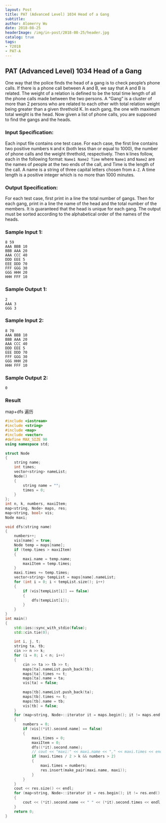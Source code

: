 ```yaml
---
layout: Post 
title: PAT (Advanced Level) 1034 Head of a Gang 
subtitle:
author: Alomerry Wu 
date: 2018-08-25 
headerImage: /img/in-post/2018-08-25/header.jpg 
catalog: true 
tags:
- Y2018
- PAT-A
---
```


<!-- Description. -->

<!-- more -->

## PAT (Advanced Level) 1034 Head of a Gang

One way that the police finds the head of a gang is to check people’s phone calls. If there is a phone call between A
and B, we say that A and B is related. The weight of a relation is defined to be the total time length of all the phone
calls made between the two persons. A “Gang” is a cluster of more than 2 persons who are related to each other with
total relation weight being greater than a given threthold K. In each gang, the one with maximum total weight is the
head. Now given a list of phone calls, you are supposed to find the gangs and the heads.

### Input Specification:

Each input file contains one test case. For each case, the first line contains two positive numbers `N` and `K` (both less
than or equal to 1000), the number of phone calls and the weight threthold, respectively. Then `N` lines follow, each in
the following format:
`Name1 Name2 Time` where `Name1` and `Name2` are the names of people at the two ends of the call, and Time is the length of
the call. A name is a string of three capital letters chosen from `A-Z`. A time length is a positive integer which is no
more than 1000 minutes.

### Output Specification:

For each test case, first print in a line the total number of gangs. Then for each gang, print in a line the name of the
head and the total number of the members. It is guaranteed that the head is unique for each gang. The output must be
sorted according to the alphabetical order of the names of the heads.

### Sample Input 1:

```text
8 59
AAA BBB 10
BBB AAA 20
AAA CCC 40
DDD EEE 5
EEE DDD 70
FFF GGG 30
GGG HHH 20
HHH FFF 10
```

### Sample Output 1:

```text
2
AAA 3
GGG 3
```

### Sample Input 2:

```text
8 70
AAA BBB 10
BBB AAA 20
AAA CCC 40
DDD EEE 5
EEE DDD 70
FFF GGG 30
GGG HHH 20
HHH FFF 10
```

### Sample Output 2:

```text
0
```

### Result

map+dfs 遍历

```cpp
#include <iostream>
#include <string>
#include <map>
#include <vector>
#define MAX_SIZE 90
using namespace std;
 
struct Node
{
    string name;
    int times;
    vector<string> nameList;
    Node()
    {
        string name = "";
        times = 0;
    }
};
int n, k, numbers, maxiItem;
map<string, Node> maps, res;
map<string, bool> vis;
Node maxi;
 
void dfs(string name)
{
    numbers++;
    vis[name] = true;
    Node temp = maps[name];
    if (temp.times > maxiItem)
    {
        maxi.name = temp.name;
        maxiItem = temp.times;
    }
    maxi.times += temp.times;
    vector<string> tempList = maps[name].nameList;
    for (int i = 0; i < tempList.size(); i++)
    {
        if (vis[tempList[i]] == false)
        {
            dfs(tempList[i]);
        }
    }
}
int main()
{
    std::ios::sync_with_stdio(false);
    std::cin.tie(0);
 
    int i, j, t;
    string ta, tb;
    cin >> n >> k;
    for (i = 0; i < n; i++)
    {
        cin >> ta >> tb >> t;
        maps[ta].nameList.push_back(tb);
        maps[ta].times += t;
        maps[ta].name = ta;
        vis[ta] = false;
 
        maps[tb].nameList.push_back(ta);
        maps[tb].times += t;
        maps[tb].name = tb;
        vis[tb] = false;
    }
    for (map<string, Node>::iterator it = maps.begin(); it != maps.end(); it++)
    {
        numbers = 0;
        if (vis[(*it).second.name] == false)
        {
            maxi.times = 0;
            maxiItem = 0;
            dfs((*it).second.name);
            // cout << "maxi:" << maxi.name << "," << maxi.times << endl;
            if (maxi.times / 2 > k && numbers > 2)
            {
                maxi.times = numbers;
                res.insert(make_pair(maxi.name, maxi));
            }
        }
    }
    cout << res.size() << endl;
    for (map<string, Node>::iterator it = res.begin(); it != res.end(); it++)
    {
        cout << (*it).second.name << " " << (*it).second.times << endl;
    }
    return 0;
}
```
